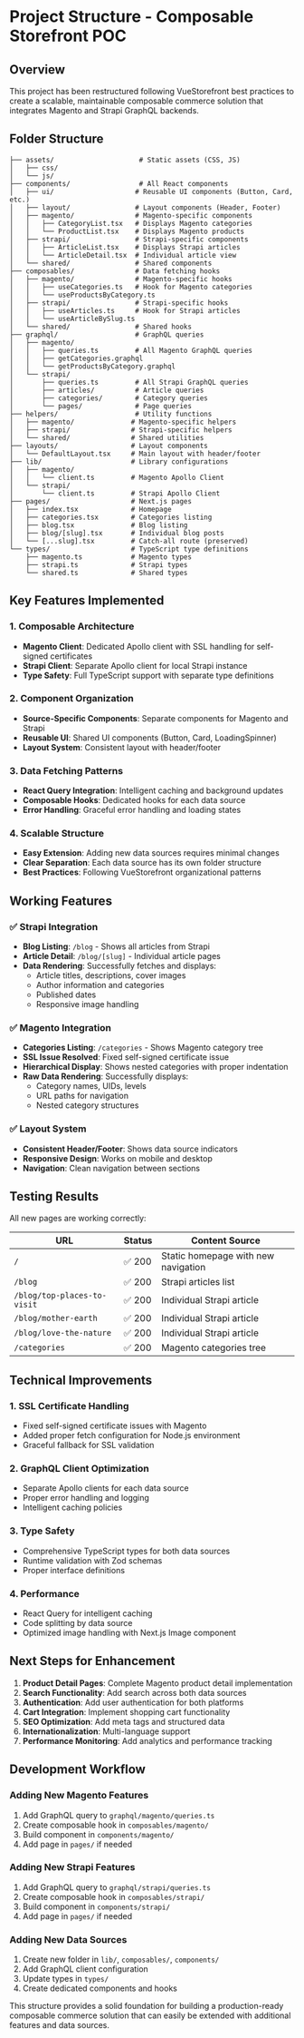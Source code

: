 # Project Structure - Composable Storefront POC

## Overview

This project has been restructured following VueStorefront best practices to create a scalable, maintainable composable commerce solution that integrates Magento and Strapi GraphQL backends.

## Folder Structure

```
├── assets/                     # Static assets (CSS, JS)
│   ├── css/
│   └── js/
├── components/                 # All React components
│   ├── ui/                    # Reusable UI components (Button, Card, etc.)
│   ├── layout/                # Layout components (Header, Footer)
│   ├── magento/               # Magento-specific components
│   │   ├── CategoryList.tsx   # Displays Magento categories
│   │   └── ProductList.tsx    # Displays Magento products
│   ├── strapi/                # Strapi-specific components
│   │   ├── ArticleList.tsx    # Displays Strapi articles
│   │   └── ArticleDetail.tsx  # Individual article view
│   └── shared/                # Shared components
├── composables/               # Data fetching hooks
│   ├── magento/               # Magento-specific hooks
│   │   ├── useCategories.ts   # Hook for Magento categories
│   │   └── useProductsByCategory.ts
│   ├── strapi/                # Strapi-specific hooks
│   │   ├── useArticles.ts     # Hook for Strapi articles
│   │   └── useArticleBySlug.ts
│   └── shared/                # Shared hooks
├── graphql/                   # GraphQL queries
│   ├── magento/
│   │   ├── queries.ts         # All Magento GraphQL queries
│   │   ├── getCategories.graphql
│   │   └── getProductsByCategory.graphql
│   └── strapi/
│       ├── queries.ts         # All Strapi GraphQL queries
│       ├── articles/          # Article queries
│       ├── categories/        # Category queries
│       └── pages/             # Page queries
├── helpers/                   # Utility functions
│   ├── magento/              # Magento-specific helpers
│   ├── strapi/               # Strapi-specific helpers
│   └── shared/               # Shared utilities
├── layouts/                  # Layout components
│   └── DefaultLayout.tsx     # Main layout with header/footer
├── lib/                      # Library configurations
│   ├── magento/
│   │   └── client.ts         # Magento Apollo Client
│   └── strapi/
│       └── client.ts         # Strapi Apollo Client
├── pages/                    # Next.js pages
│   ├── index.tsx             # Homepage
│   ├── categories.tsx        # Categories listing
│   ├── blog.tsx              # Blog listing
│   ├── blog/[slug].tsx       # Individual blog posts
│   └── [...slug].tsx         # Catch-all route (preserved)
└── types/                    # TypeScript type definitions
    ├── magento.ts            # Magento types
    ├── strapi.ts             # Strapi types
    └── shared.ts             # Shared types
```

## Key Features Implemented

### 1. **Composable Architecture**
- **Magento Client**: Dedicated Apollo client with SSL handling for self-signed certificates
- **Strapi Client**: Separate Apollo client for local Strapi instance
- **Type Safety**: Full TypeScript support with separate type definitions

### 2. **Component Organization**
- **Source-Specific Components**: Separate components for Magento and Strapi
- **Reusable UI**: Shared UI components (Button, Card, LoadingSpinner)
- **Layout System**: Consistent layout with header/footer

### 3. **Data Fetching Patterns**
- **React Query Integration**: Intelligent caching and background updates
- **Composable Hooks**: Dedicated hooks for each data source
- **Error Handling**: Graceful error handling and loading states

### 4. **Scalable Structure**
- **Easy Extension**: Adding new data sources requires minimal changes
- **Clear Separation**: Each data source has its own folder structure
- **Best Practices**: Following VueStorefront organizational patterns

## Working Features

### ✅ Strapi Integration
- **Blog Listing**: `/blog` - Shows all articles from Strapi
- **Article Detail**: `/blog/[slug]` - Individual article pages
- **Data Rendering**: Successfully fetches and displays:
  - Article titles, descriptions, cover images
  - Author information and categories
  - Published dates
  - Responsive image handling

### ✅ Magento Integration
- **Categories Listing**: `/categories` - Shows Magento category tree
- **SSL Issue Resolved**: Fixed self-signed certificate issue
- **Hierarchical Display**: Shows nested categories with proper indentation
- **Raw Data Rendering**: Successfully displays:
  - Category names, UIDs, levels
  - URL paths for navigation
  - Nested category structures

### ✅ Layout System
- **Consistent Header/Footer**: Shows data source indicators
- **Responsive Design**: Works on mobile and desktop
- **Navigation**: Clean navigation between sections

## Testing Results

All new pages are working correctly:

| URL | Status | Content Source |
|-----|--------|----------------|
| `/` | ✅ 200 | Static homepage with new navigation |
| `/blog` | ✅ 200 | Strapi articles list |
| `/blog/top-places-to-visit` | ✅ 200 | Individual Strapi article |
| `/blog/mother-earth` | ✅ 200 | Individual Strapi article |
| `/blog/love-the-nature` | ✅ 200 | Individual Strapi article |
| `/categories` | ✅ 200 | Magento categories tree |

## Technical Improvements

### 1. **SSL Certificate Handling**
- Fixed self-signed certificate issues with Magento
- Added proper fetch configuration for Node.js environment
- Graceful fallback for SSL validation

### 2. **GraphQL Client Optimization**
- Separate Apollo clients for each data source
- Proper error handling and logging
- Intelligent caching policies

### 3. **Type Safety**
- Comprehensive TypeScript types for both data sources
- Runtime validation with Zod schemas
- Proper interface definitions

### 4. **Performance**
- React Query for intelligent caching
- Code splitting by data source
- Optimized image handling with Next.js Image component

## Next Steps for Enhancement

1. **Product Detail Pages**: Complete Magento product detail implementation
2. **Search Functionality**: Add search across both data sources
3. **Authentication**: Add user authentication for both platforms
4. **Cart Integration**: Implement shopping cart functionality
5. **SEO Optimization**: Add meta tags and structured data
6. **Internationalization**: Multi-language support
7. **Performance Monitoring**: Add analytics and performance tracking

## Development Workflow

### Adding New Magento Features
1. Add GraphQL query to `graphql/magento/queries.ts`
2. Create composable hook in `composables/magento/`
3. Build component in `components/magento/`
4. Add page in `pages/` if needed

### Adding New Strapi Features
1. Add GraphQL query to `graphql/strapi/queries.ts`
2. Create composable hook in `composables/strapi/`
3. Build component in `components/strapi/`
4. Add page in `pages/` if needed

### Adding New Data Sources
1. Create new folder in `lib/`, `composables/`, `components/`
2. Add GraphQL client configuration
3. Update types in `types/`
4. Create dedicated components and hooks

This structure provides a solid foundation for building a production-ready composable commerce solution that can easily be extended with additional features and data sources.